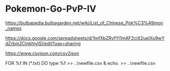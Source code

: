 # Pokemon-Go-PvP-IV


https://bulbapedia.bulbagarden.net/wiki/List_of_Chinese_Pok%C3%A9mon_names

https://docs.google.com/spreadsheets/d/1mfXbZRvfYl1mAF2cjX2ueIXo9wYdZrbmZCInkhjylSI/edit?usp=sharing

https://www.csvjson.com/csv2json

FOR %f IN (*.txt) DO type %f >> ..\newfile.csv & echo. >> ..\newfile.csv